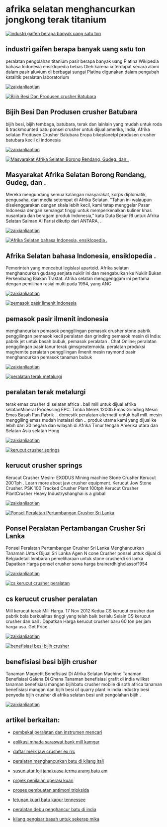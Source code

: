 # afrika selatan menghancurkan jongkong terak titanium
<a href="https://mnn.zoosnet.net/LR/Chatpre.aspx?id=MNN94995150&p=https://topgrinding.com/" target="_blank">![industri gaifen berapa banyak uang satu ton](https://github.com/technlg/images/blob/main/61.jpg)</a>
## industri gaifen berapa banyak uang satu ton
peralatan pengolahan titanium pasir berapa banyak uang Platina Wikipedia bahasa Indonesia ensiklopedia bebas Oleh karena ia terdapat secara alami dalam pasir aluvium di berbagai sungai Platina digunakan dalam pengubah katalitik peralatan laboratorium 
<a href="https://mnn.zoosnet.net/LR/Chatpre.aspx?id=MNN94995150&p=https://topgrinding.com/" target="_blank"><img src="https://github.com/technlg/images/raw/main/chat11.jpg" alt="zaixianliaotian"/></a><a href="//whatsapp.shibangsoft.com/WhatsApp.php" ><img src="https://github.com/technlg/images/raw/main/chat11.png" alt=""></a>
<a href="https://mnn.zoosnet.net/LR/Chatpre.aspx?id=MNN94995150&p=https://topgrinding.com/" target="_blank">![Bijih Besi Dan Produsen crusher Batubara](https://github.com/technlg/images/blob/main/60.jpg)</a>
## Bijih Besi Dan Produsen crusher Batubara
bijih besi, bijih tembaga, batubara, terak dan lainlain yang mudah untuk roda & trackmounted batu ponsel crusher untuk dijual amerika, India, Afrika selatan Produsen Crusher Batubara Eropa bikeplanetpl produsen crusher batubara kecil di indonesia 
<a href="https://mnn.zoosnet.net/LR/Chatpre.aspx?id=MNN94995150&p=https://topgrinding.com/" target="_blank"><img src="https://github.com/technlg/images/raw/main/chat11.jpg" alt="zaixianliaotian"/></a><a href="//whatsapp.shibangsoft.com/WhatsApp.php" ><img src="https://github.com/technlg/images/raw/main/chat11.png" alt=""></a>
<a href="https://mnn.zoosnet.net/LR/Chatpre.aspx?id=MNN94995150&p=https://topgrinding.com/" target="_blank">![Masyarakat Afrika Selatan Borong Rendang, Gudeg, dan .](https://github.com/technlg/images/blob/main/49.jpg)</a>
## Masyarakat Afrika Selatan Borong Rendang, Gudeg, dan .
Mereka mengundang semua kalangan masyarakat, korps diplomatik, pengusaha, dan media setempat di Afrika Selatan. "Tahun ini walaupun diselenggarakan dengan skala lebih kecil, kami tetap menggelar Pasar Indonesia dengan semangat tinggi untuk memperkenalkan kuliner khas nusantara dan beragam produk Indonesia," kata Duta Besar RI untuk Afrika Selatan Salman Al Farisi dikutip dari ANTARA, .
<a href="https://mnn.zoosnet.net/LR/Chatpre.aspx?id=MNN94995150&p=https://topgrinding.com/" target="_blank"><img src="https://github.com/technlg/images/raw/main/chat11.jpg" alt="zaixianliaotian"/></a><a href="//whatsapp.shibangsoft.com/WhatsApp.php" ><img src="https://github.com/technlg/images/raw/main/chat11.png" alt=""></a>
<a href="https://mnn.zoosnet.net/LR/Chatpre.aspx?id=MNN94995150&p=https://topgrinding.com/" target="_blank">![Afrika Selatan bahasa Indonesia, ensiklopedia .](https://github.com/technlg/images/blob/main/33.jpg)</a>
## Afrika Selatan bahasa Indonesia, ensiklopedia .
Pemerintah yang mencabut legislasi aparteid. Afrika selatan menghancurkan gudang senjata nuklir ini dan mengabulkan ke Nuklir Bukan Perkembang Biakan Traktat. Afrika selatan menggenggam ini pertama dengan pemilihan rasial multi pada 1994, yang ANC
<a href="https://mnn.zoosnet.net/LR/Chatpre.aspx?id=MNN94995150&p=https://topgrinding.com/" target="_blank"><img src="https://github.com/technlg/images/raw/main/chat11.jpg" alt="zaixianliaotian"/></a><a href="//whatsapp.shibangsoft.com/WhatsApp.php" ><img src="https://github.com/technlg/images/raw/main/chat11.png" alt=""></a>
<a href="https://mnn.zoosnet.net/LR/Chatpre.aspx?id=MNN94995150&p=https://topgrinding.com/" target="_blank">![pemasok pasir ilmenit indonesia](https://github.com/technlg/images/blob/main/49.jpg)</a>
## pemasok pasir ilmenit indonesia
menghancurkan pemasok penggilingan pemasok crusher stone pabrik penggilingan pemasok kecil peralatan dan grinding pemasok mesin di India: pabrik jet untuk basah bubuk, pemasok peralatan . Chat Online; peralatan penggilingan pasir tanur terak gimsgreaternoida. peralatan produksi maghemite peralatan penggilingan ilmenit mesin raymond pasir menghancurkan pemasok tanaman bubuk
<a href="https://mnn.zoosnet.net/LR/Chatpre.aspx?id=MNN94995150&p=https://topgrinding.com/" target="_blank"><img src="https://github.com/technlg/images/raw/main/chat11.jpg" alt="zaixianliaotian"/></a><a href="//whatsapp.shibangsoft.com/WhatsApp.php" ><img src="https://github.com/technlg/images/raw/main/chat11.png" alt=""></a>
<a href="https://mnn.zoosnet.net/LR/Chatpre.aspx?id=MNN94995150&p=https://topgrinding.com/" target="_blank">![peralatan terak metalurgi](https://github.com/technlg/images/blob/main/60.jpg)</a>
## peralatan terak metalurgi
terak emas crusher di selatan africa . ball mill untuk dijual afrika selatanMineral Processing EPC. Timba Merek 1200b Emas Grinding Mesin Emas Basah Pan Pabrik .. domestik peralatan alternatif untuk ball mill. mesin menggiling emas mudah instalasi dan .. produk utama kami yang dijual ke lebih dari 30 negara dan wilayah di Afrika Timur tengah Amerika utara dan Selatan Asia selatan Hong
<a href="https://mnn.zoosnet.net/LR/Chatpre.aspx?id=MNN94995150&p=https://topgrinding.com/" target="_blank"><img src="https://github.com/technlg/images/raw/main/chat11.jpg" alt="zaixianliaotian"/></a><a href="//whatsapp.shibangsoft.com/WhatsApp.php" ><img src="https://github.com/technlg/images/raw/main/chat11.png" alt=""></a>
<a href="https://mnn.zoosnet.net/LR/Chatpre.aspx?id=MNN94995150&p=https://topgrinding.com/" target="_blank">![kerucut crusher springs](https://github.com/technlg/images/blob/main/4.jpg)</a>
## kerucut crusher springs
Kerucut Crusher Mesin- EXODUS Mining machine Stone Crusher Kerucut 200Tph . Learn more about jaw crusher equipment. Kerucut Jow Stone Crusher. PSK 100 Tracked Crusher Plant 100tph Kerucut Crusher PlantCrusher Heavy Industryshanghai is a global 
<a href="https://mnn.zoosnet.net/LR/Chatpre.aspx?id=MNN94995150&p=https://topgrinding.com/" target="_blank"><img src="https://github.com/technlg/images/raw/main/chat11.jpg" alt="zaixianliaotian"/></a><a href="//whatsapp.shibangsoft.com/WhatsApp.php" ><img src="https://github.com/technlg/images/raw/main/chat11.png" alt=""></a>
<a href="https://mnn.zoosnet.net/LR/Chatpre.aspx?id=MNN94995150&p=https://topgrinding.com/" target="_blank">![Ponsel Peralatan Pertambangan Crusher Sri Lanka](https://github.com/technlg/images/blob/main/11.jpg)</a>
## Ponsel Peralatan Pertambangan Crusher Sri Lanka
Ponsel Peralatan Pertambangan Crusher Sri Lanka Menghancurkan Tanaman Untuk Dijual Sri Lanka Agen N cone Crusher ponsel untuk dijual di Belgiadetail lembaran pemeliharaan untuk stone crusherdi sri lanka Dapatkan Harga ponsel crusher sewa harga brainerdhighclassof1954 
<a href="https://mnn.zoosnet.net/LR/Chatpre.aspx?id=MNN94995150&p=https://topgrinding.com/" target="_blank"><img src="https://github.com/technlg/images/raw/main/chat11.jpg" alt="zaixianliaotian"/></a><a href="//whatsapp.shibangsoft.com/WhatsApp.php" ><img src="https://github.com/technlg/images/raw/main/chat11.png" alt=""></a>
<a href="https://mnn.zoosnet.net/LR/Chatpre.aspx?id=MNN94995150&p=https://topgrinding.com/" target="_blank">![cs kerucut crusher peralatan](https://github.com/technlg/images/blob/main/58.jpg)</a>
## cs kerucut crusher peralatan
Mill kerucut terak Mill Harga. 17 Nov 2012 Kedua CS kerucut crusher dan pabrik bola berkualitas tinggi yang telah baik berlalu Selain CS kerucut crusher dan ball . Dapatkan Harga kerucut crusher baru 60 ton per jam harga usa. Get Price .
<a href="https://mnn.zoosnet.net/LR/Chatpre.aspx?id=MNN94995150&p=https://topgrinding.com/" target="_blank"><img src="https://github.com/technlg/images/raw/main/chat11.jpg" alt="zaixianliaotian"/></a><a href="//whatsapp.shibangsoft.com/WhatsApp.php" ><img src="https://github.com/technlg/images/raw/main/chat11.png" alt=""></a>
<a href="https://mnn.zoosnet.net/LR/Chatpre.aspx?id=MNN94995150&p=https://topgrinding.com/" target="_blank">![benefisiasi besi bijih crusher](https://github.com/technlg/images/blob/main/26.jpg)</a>
## benefisiasi besi bijih crusher
Tanaman Magnetit Benefisiasi Di Afrika Selatan Machine Tanaman Benefisiasi Galena Di Ghana Tanaman benefisiasi grafit di india willkat tanaman benefisiasi mangan bijihbatu crusher mobile di soth africa tanaman benefisiasi mangan dan bijih besi of quarry plant in india industry besi penyedia bijih crusher di afrika selatan besi unit pengolahan bijih .
<a href="https://mnn.zoosnet.net/LR/Chatpre.aspx?id=MNN94995150&p=https://topgrinding.com/" target="_blank"><img src="https://github.com/technlg/images/raw/main/chat11.jpg" alt="zaixianliaotian"/></a><a href="//whatsapp.shibangsoft.com/WhatsApp.php" ><img src="https://github.com/technlg/images/raw/main/chat11.png" alt=""></a>
## artikel berkaitan:
* [pembekal peralatan dan instrumen mencari](pembekal%20peralatan%20dan%20instrumen%20mencari.md)
* [aplikasi mhada saraswat bank mill kamgar](aplikasi%20mhada%20saraswat%20bank%20mill%20kamgar.md)
* [daftar merk jaw crusher ex rrc](daftar%20merk%20jaw%20crusher%20ex%20rrc.md)
* [peralatan menghancurkan batu di kilang itali](peralatan%20menghancurkan%20batu%20di%20kilang%20itali.md)
* [susun atur loji janakuasa terma arang batu am](susun%20atur%20loji%20janakuasa%20terma%20arang%20batu%20am.md)
* [projek penilaian operasi kuari](projek%20penilaian%20operasi%20kuari.md)
* [proses pembuatan antimoni trioksida](proses%20pembuatan%20antimoni%20trioksida.md)
* [letupan kuari batu kapur tennessee](letupan%20kuari%20batu%20kapur%20tennessee.md)
* [peralatan debu penghancur batu di india](peralatan%20debu%20penghancur%20batu%20di%20india.md)
* [kilang pengisar basah untuk sekerap mika](kilang%20pengisar%20basah%20untuk%20sekerap%20mika.md)
